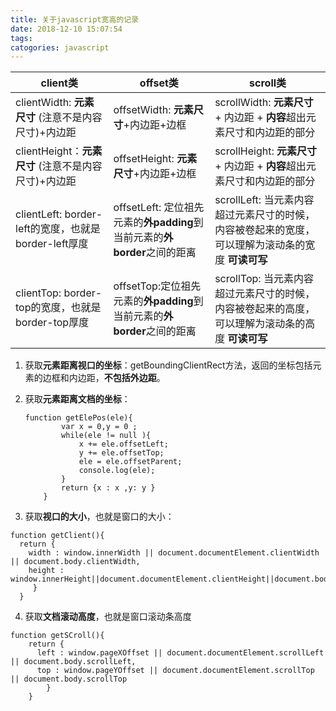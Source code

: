 ```yaml
---
title: 关于javascript宽高的记录
date: 2018-12-10 15:07:54
tags:
catogories: javascript
---
```


| client类                                              | offset类                                                     | scroll类                                                     |
| ----------------------------------------------------- | ------------------------------------------------------------ | ------------------------------------------------------------ |
| clientWidth:  **元素尺寸** (注意不是内容尺寸)+内边距  | offsetWidth:  **元素尺寸**+内边距+边框                       | scrollWidth: **元素尺寸** + 内边距 + **内容**超出元素尺寸和内边距的部分 |
| clientHeight：**元素尺寸** (注意不是内容尺寸)+内边距  | offsetHeight: **元素尺寸**+内边距+边框                       | scrollHeight: **元素尺寸** + 内边距 + **内容**超出元素尺寸和内边距的部分 |
| clientLeft: border-left的宽度，也就是 border-left厚度 | offsetLeft: 定位祖先元素的**外padding**到当前元素的**外border**之间的距离 | scrollLeft: 当元素内容超过元素尺寸的时候，内容被卷起来的宽度，可以理解为滚动条的宽度   **可读可写** |
| clientTop: border-top的宽度，也就是border-top厚度     | offsetTop:定位祖先元素的**外padding**到当前元素的**外border**之间的距离 | scrollTop: 当元素内容超过元素尺寸的时候， 内容被卷起来的高度，可以理解为滚动条的高度     **可读可写** |

1. 获取**元素距离视口的坐标**：getBoundingClientRect方法，返回的坐标包括元素的边框和内边距，**不包括外边距**。

2. 获取**元素距离文档的坐标**：

   ```
   function getElePos(ele){
           var x = 0,y = 0 ;
           while(ele != null ){
               x += ele.offsetLeft;
               y += ele.offsetTop;
               ele = ele.offsetParent;
               console.log(ele);
           }
           return {x : x ,y: y }
       }
   ```

3. 获取**视口的大小**，也就是窗口的大小：

```
function getClient(){
  return {
  	width : window.innerWidth || document.documentElement.clientWidth || document.body.clientWidth,
  	height : window.innerHeight||document.documentElement.clientHeight||document.body.clientHeight
	 }
  }
```
4. 获取**文档滚动高度**，也就是窗口滚动条高度

```
function getSCroll(){
    return {
      left : window.pageXOffset || document.documentElement.scrollLeft || document.body.scrollLeft,
      top : window.pageYOffset || document.documentElement.scrollTop || document.body.scrollTop
        }
    }
```

